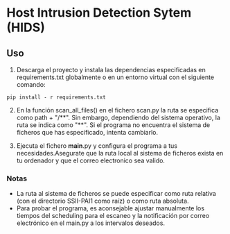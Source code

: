 # Host Intrusion Detection Sytem (HIDS)

## Uso
1. Descarga el proyecto y instala las dependencias especificadas en requirements.txt globalmente o en un entorno virtual con el siguiente comando:
```
pip install - r requirements.txt
```

2. En la función scan_all_files() en el fichero scan.py la ruta se especifica como path + "/**". Sin embargo, dependiendo del sistema operativo, la ruta se indica como "\**". Si el programa no encuentra el sistema de ficheros que has especificado, intenta cambiarlo.

3. Ejecuta el fichero __main__.py y configura el programa a tus necesidades.Asegurate que la ruta local al sistema de ficheros exista en tu ordenador y que el correo electronico sea valido.

### Notas
- La ruta al sistema de ficheros se puede especificar como ruta relativa (con el directorio SSII-PAI1 como raíz) o como ruta absoluta. 
- Para probar el programa, es aconsejable ajustar manualmente los tiempos del scheduling para el escaneo y la notificación por correo electrónico en el main.py a los intervalos deseados.